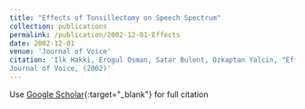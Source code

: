 ```yaml
---
title: "Effects of Tonsillectomy on Speech Spectrum"
collection: publications
permalink: /publication/2002-12-01-Effects
date: 2002-12-01
venue: 'Journal of Voice'
citation: 'Ilk Hakki, Erogul Osman, Satar Bulent, Ozkaptan Yalcin, "Effects of Tonsillectomy on Speech Spectrum"
Journal of Voice, (2002)'
---
```

Use [Google Scholar](https://scholar.google.com/scholar?q=Effects+of+Tonsillectomy+on+Speech+Spectrum){:target="_blank"} for full citation